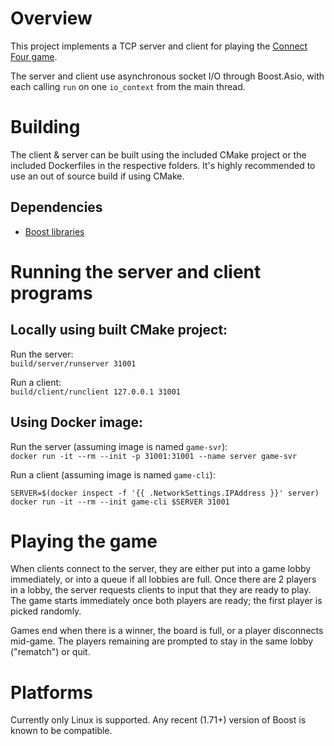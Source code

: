 # Overview

This project implements a TCP server and client for playing the [Connect Four game](https://en.wikipedia.org/wiki/Connect_Four).

The server and client use asynchronous socket I/O through Boost.Asio, with each calling `run` on one `io_context` from the main thread.

# Building

The client & server can be built using the included CMake project or the included Dockerfiles in the respective folders. It's highly recommended to use an out of source build if using CMake.

## Dependencies

- [Boost libraries](https://www.boost.org/users/download/)

# Running the server and client programs

## Locally using built CMake project:

Run the server:<br/>
`build/server/runserver 31001`

Run a client:<br/>
`build/client/runclient 127.0.0.1 31001`

## Using Docker image:

Run the server (assuming image is named `game-svr`):<br/>
`docker run -it --rm --init -p 31001:31001 --name server game-svr`

Run a client (assuming image is named `game-cli`):<br/>
```
SERVER=$(docker inspect -f '{{ .NetworkSettings.IPAddress }}' server)
docker run -it --rm --init game-cli $SERVER 31001
```

# Playing the game

When clients connect to the server, they are either put into a game lobby immediately, or into a queue if all lobbies are full. Once there are 2 players in a lobby, the server requests clients to input that they are ready to play. The game starts immediately once both players are ready; the first player is picked randomly.

Games end when there is a winner, the board is full, or a player disconnects mid-game. The players remaining are prompted to stay in the same lobby ("rematch") or quit.

# Platforms

Currently only Linux is supported. Any recent (1.71+) version of Boost is known to be compatible.
